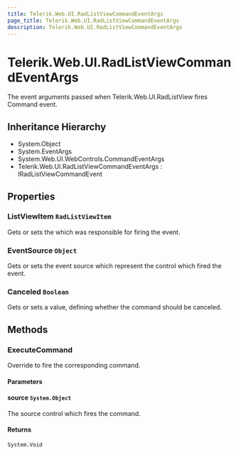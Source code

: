 ```yaml
---
title: Telerik.Web.UI.RadListViewCommandEventArgs
page_title: Telerik.Web.UI.RadListViewCommandEventArgs
description: Telerik.Web.UI.RadListViewCommandEventArgs
---
```


# Telerik.Web.UI.RadListViewCommandEventArgs

The event arguments passed when Telerik.Web.UI.RadListView fires Command event.

## Inheritance Hierarchy

* System.Object
* System.EventArgs
* System.Web.UI.WebControls.CommandEventArgs
* Telerik.Web.UI.RadListViewCommandEventArgs : IRadListViewCommandEvent

## Properties

###  ListViewItem `RadListViewItem`

Gets or sets the  which was responsible for firing the event.

###  EventSource `Object`

Gets or sets the event source which represent the control which fired the event.

###  Canceled `Boolean`

Gets or sets a value, defining whether the command should be canceled.

## Methods

###  ExecuteCommand

Override to fire the corresponding command.

#### Parameters

#### source `System.Object`

The source control which fires the command.

#### Returns

`System.Void` 

